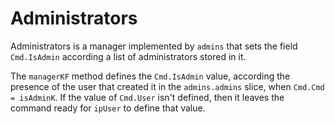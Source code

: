 # Administrators

Administrators is a manager implemented by `admins` that sets the field `Cmd.IsAdmin` according a list of administrators stored in it.

The `managerKF` method defines the `Cmd.IsAdmin` value, according the presence of the user that created it in the `admins.admins` slice, when `Cmd.Cmd = isAdminK`. If the value of `Cmd.User` isn't defined, then it leaves the command ready for `ipUser` to define that value.
